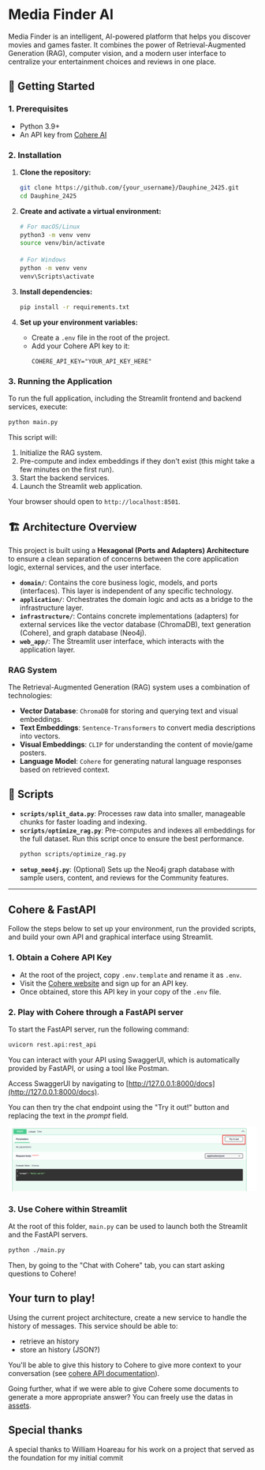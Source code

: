 # Media Finder AI

Media Finder is an intelligent, AI-powered platform that helps you discover movies and games faster. It combines the power of Retrieval-Augmented Generation (RAG), computer vision, and a modern user interface to centralize your entertainment choices and reviews in one place.

## 🚀 Getting Started

### 1. Prerequisites
- Python 3.9+
- An API key from [Cohere AI](https://cohere.ai)

### 2. Installation
1.  **Clone the repository:**
    ```bash
    git clone https://github.com/{your_username}/Dauphine_2425.git
    cd Dauphine_2425
    ```

2.  **Create and activate a virtual environment:**
    ```bash
    # For macOS/Linux
    python3 -m venv venv
    source venv/bin/activate

    # For Windows
    python -m venv venv
    venv\Scripts\activate
    ```

3.  **Install dependencies:**
    ```bash
    pip install -r requirements.txt
    ```

4.  **Set up your environment variables:**
    - Create a `.env` file in the root of the project.
    - Add your Cohere API key to it:
      ```
      COHERE_API_KEY="YOUR_API_KEY_HERE"
      ```

### 3. Running the Application
To run the full application, including the Streamlit frontend and backend services, execute:
```bash
python main.py
```
This script will:
1.  Initialize the RAG system.
2.  Pre-compute and index embeddings if they don't exist (this might take a few minutes on the first run).
3.  Start the backend services.
4.  Launch the Streamlit web application.

Your browser should open to `http://localhost:8501`.

## 🏗️ Architecture Overview

This project is built using a **Hexagonal (Ports and Adapters) Architecture** to ensure a clean separation of concerns between the core application logic, external services, and the user interface.

-   **`domain/`**: Contains the core business logic, models, and ports (interfaces). This layer is independent of any specific technology.
-   **`application/`**: Orchestrates the domain logic and acts as a bridge to the infrastructure layer.
-   **`infrastructure/`**: Contains concrete implementations (adapters) for external services like the vector database (ChromaDB), text generation (Cohere), and graph database (Neo4j).
-   **`web_app/`**: The Streamlit user interface, which interacts with the application layer.

### RAG System
The Retrieval-Augmented Generation (RAG) system uses a combination of technologies:
-   **Vector Database**: `ChromaDB` for storing and querying text and visual embeddings.
-   **Text Embeddings**: `Sentence-Transformers` to convert media descriptions into vectors.
-   **Visual Embeddings**: `CLIP` for understanding the content of movie/game posters.
-   **Language Model**: `Cohere` for generating natural language responses based on retrieved context.

## 🔧 Scripts

-   **`scripts/split_data.py`**: Processes raw data into smaller, manageable chunks for faster loading and indexing.
-   **`scripts/optimize_rag.py`**: Pre-computes and indexes all embeddings for the full dataset. Run this script once to ensure the best performance.
    ```bash
    python scripts/optimize_rag.py
    ```
-   **`setup_neo4j.py`**: (Optional) Sets up the Neo4j graph database with sample users, content, and reviews for the Community features.

---

## Cohere & FastAPI

Follow the steps below to set up your environment, run the provided scripts, and build your own API and graphical interface using Streamlit.

### 1. Obtain a Cohere API Key

- At the root of the project, copy `.env.template` and rename it as `.env`.
- Visit the [Cohere website](https://cohere.ai) and sign up for an API key.
- Once obtained, store this API key in your copy of the `.env` file.

### 2. Play with Cohere through a FastAPI server

To start the FastAPI server, run the following command:

```bash
uvicorn rest.api:rest_api
```

You can interact with your API using SwaggerUI, which is automatically provided by FastAPI, or using a tool like Postman.

Access SwaggerUI by navigating to [http://127.0.0.1:8000/docs](http://127.0.0.1:8000/docs).

You can then try the chat endpoint using the "Try it out!" button and replacing the text in the _prompt_ field.

![alt text](assets/img/swagger_chat_endpoint.png)

### 3. Use Cohere within Streamlit

At the root of this folder, ``main.py`` can be used to launch both the Streamlit and the FastAPI servers.

```bash
python ./main.py
```

Then, by going to the "Chat with Cohere" tab, you can start asking questions to Cohere!

## Your turn to play!

Using the current project architecture, create a new service to handle the history of messages. This service should be able to:
- retrieve an history
- store an history (JSON?)

You'll be able to give this history to Cohere to give more context to your conversation (see [cohere API documentation](https://docs.cohere.com/v1/reference/chat#request.body.chat_history)).

Going further, what if we were able to give Cohere some documents to generate a more appropriate answer? You can freely use the datas in [assets](./assets/dataset).

## Special thanks

A special thanks to William Hoareau for his work on a project that served as the foundation for my initial commit


